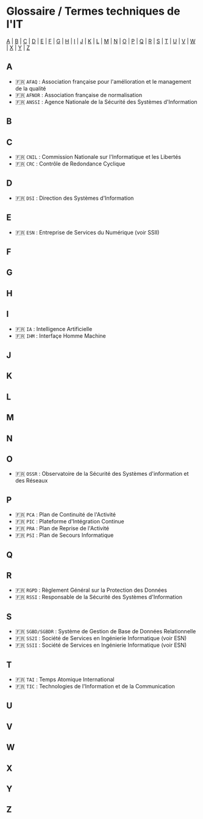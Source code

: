 # Glossaire / Termes techniques de l'IT

[A](#a) | [B](#b) | [C](#c) | [D](#d) | [E](#e) | [F](#f) | [G](#g) | [H](#h) | [I](#i) | [J](#j) | [K](#k) | [L](#l) | [M](#m) |
[N](#n) | [O](#o) | [P](#p) | [Q](#q) | [R](#r) | [S](#s) | [T](#t) | [U](#u) | [V](#v) | [W](#w) | [X](#x) | [Y](#y) | [Z](#z)

## A

* :fr: `AFAQ` : Association française pour l'amélioration et le management de la qualité
* :fr: `AFNOR` : Association française de normalisation
* :fr: `ANSSI` : Agence Nationale de la Sécurité des Systèmes d'Information

## B

## C

* :fr: `CNIL` : Commission Nationale sur l'Informatique et les Libertés
* :fr: `CRC` : Contrôle de Redondance Cyclique

## D

* :fr: `DSI` : Direction des Systèmes d'Information

## E

* :fr: `ESN` : Entreprise de Services du Numérique (voir SSII)

## F

## G

## H

## I

* :fr: `IA` : Intelligence Artificielle
* :fr: `IHM` : Interfaçe Homme Machine

## J

## K

## L

## M

## N

## O

* :fr: `OSSR` : Observatoire de la Sécurité des Systèmes d'information et des Réseaux

## P

* :fr: `PCA` : Plan de Continuité de l'Activité
* :fr: `PIC` : Plateforme d'Intégration Continue
* :fr: `PRA` : Plan de Reprise de l'Activité
* :fr: `PSI` : Plan de Secours Informatique

## Q

## R

* :fr: `RGPD` : Règlement Général sur la Protection des Données
* :fr: `RSSI` : Responsable de la Sécurité des Systèmes d'Information

## S

* :fr: `SGBD/SGBDR` : Système de Gestion de Base de Données Relationnelle
* :fr: `SS2I` : Société de Services en Ingénierie Informatique (voir ESN)
* :fr: `SSII` : Société de Services en Ingénierie Informatique (voir ESN)

## T

* :fr: `TAI` : Temps Atomique International
* :fr: `TIC` : Technologies de l'Information et de la Communication

## U

## V

## W

## X

## Y

## Z

